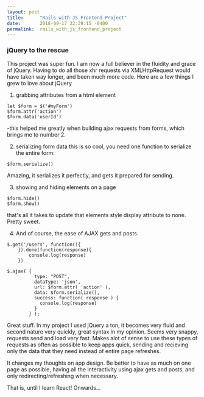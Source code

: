 ```yaml
---
layout: post
title:      "Rails with JS Frontend Project"
date:       2018-09-17 22:39:15 -0400
permalink:  rails_with_js_frontend_project
---
```



### jQuery to the rescue

This project was super fun. I am now a full believer in the fluidity and grace of jQuery. Having to do all those xhr requests via XMLHttpRequest would have taken way longer, and been much more code. Here are a few things I grew to love about jQuery
1. grabbing attributes from a html element
```
let $form = $('#myForm')
$form.attr('action')
$form.data('userId')
```
-this helped me greatly when building ajax requests from forms, which brings me to number 2.

2. serializing form data
this is so cool, you need one function to serialize the entire form:
```
$form.serialize()
```
Amazing, it serializes it perfectly, and gets it prepared for sending.

3. showing and hiding elements on a page
```
$form.hide()
$form.show()
```
that's all it takes to update that elements style display attribute to none. Pretty sweet. 

4. And of course, the ease of AJAX gets and posts. 

```
$.get('/users', function(){
	}).done(function(response){
		console.log(response)
	})

$.ajax( {
	      type: "POST",
	      dataType: 'json',
	      url: $form.attr( 'action' ),
	      data: $form.serialize(),
	      success: function( response ) {
	        console.log(response)
	      }
	    } );
```

Great stuff. In my project I used jQuery a ton, it becomes very fluid and second nature very quickly, great syntax in my opinion. Seems very snappy, requests send and load very fast. Makes alot of sense to use these types of requests as often as possible to keep apps quick, sending and recieving only the data that they need instead of entire page refreshes.

It changes my thoughts on app design. Be better to have as much on one page as possible, having all the interactivity using ajax gets and posts, and only redirecting/refreshing when necessary.

That is, until I learn React! Onwards... 

